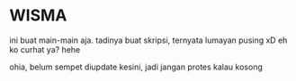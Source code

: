 # WISMA
ini buat main-main aja. tadinya buat skripsi, ternyata lumayan pusing xD eh ko curhat ya? hehe

ohia, belum sempet diupdate kesini, jadi jangan protes kalau kosong
